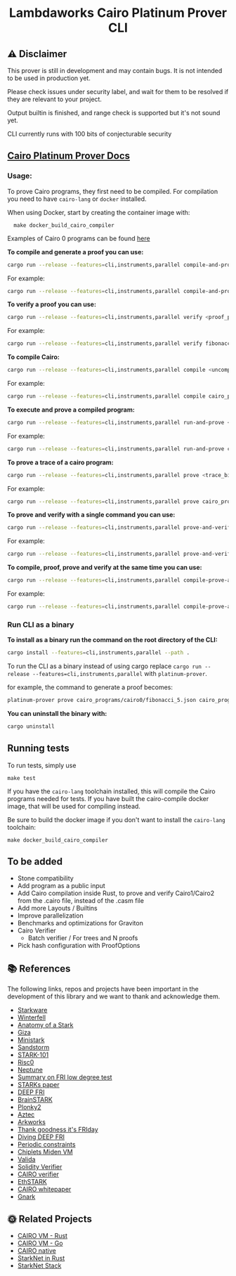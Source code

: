 <div align="center">

# Lambdaworks Cairo Platinum Prover CLI

</div>

## ⚠️ Disclaimer

This prover is still in development and may contain bugs. It is not intended to be used in production yet.

Please check issues under security label, and wait for them to be resolved if they are relevant to your project.

Output builtin is finished, and range check is supported but it's not sound yet.

CLI currently runs with 100 bits of conjecturable security

## [Cairo Platinum Prover Docs](<[lambdaclass.github.io/lambdaworks/](https://github.com/lambdaclass/lambdaworks/blob/main/provers/cairo/README.md)>)

### Usage:

To prove Cairo programs, they first need to be compiled. For compilation you need to have `cairo-lang` or `docker` installed.

When using Docker, start by creating the container image with:

```**bash**
  make docker_build_cairo_compiler
```

Examples of Cairo 0 programs can be found [here](https://github.com/lambdaclass/lambdaworks/tree/main/provers/cairo/cairo-prover-lib/cairo_programs/cairo0)


**To compile and generate a proof you can use:**

```bash
cargo run --release --features=cli,instruments,parallel compile-and-prove <program_path> <output_proof_path>
```

For example:

```bash
cargo run --release --features=cli,instruments,parallel compile-and-prove cairo_programs/cairo0/fibonacci_5.cairo cairo_programs/cairo0/fibonacci_5.proof
```


**To verify a proof you can use:**

```bash
cargo run --release --features=cli,instruments,parallel verify <proof_path>
```

For example:

```bash
cargo run --release --features=cli,instruments,parallel verify fibonacci_5.proof
```

**To compile Cairo:**

```bash
cargo run --release --features=cli,instruments,parallel compile <uncompiled_program_path> 
```

For example:

```bash
cargo run --release --features=cli,instruments,parallel compile cairo_programs/cairo0/fibonacci_5.cairo
```

**To execute and prove a compiled program:**

```bash
cargo run --release --features=cli,instruments,parallel run-and-prove <compiled_program_path> <output_proof_path>
```

For example:

```bash
cargo run --release --features=cli,instruments,parallel run-and-prove cairo_programs/cairo0/fibonacci_5.json program_proof.proof
```

**To prove a trace of a cairo program:**

```bash
cargo run --release --features=cli,instruments,parallel prove <trace_bin_path> <memory_bin_path> <output_proof_path>
```

For example:

```bash
cargo run --release --features=cli,instruments,parallel prove cairo_programs/cairo0/fibonacci_5_trace.bin cairo_programs/cairo0/fibonacci_5_memory.bin program_proof.proof
```

**To prove and verify with a single command you can use:**

```bash
cargo run --release --features=cli,instruments,parallel prove-and-verify <compiled_program_path>
```

For example:

```bash
cargo run --release --features=cli,instruments,parallel prove-and-verify cairo_programs/cairo0/fibonacci_5.json
```



**To compile, proof, prove and verify at the same time you can use:**

```bash
cargo run --release --features=cli,instruments,parallel compile-prove-and-verify <program_path>
```

For example:

```bash
cargo run --release --features=cli,instruments,parallel compile-prove-and-verify cairo_programs/cairo0/fibonacci_5.cairo
```

### Run CLI as a binary

**To install as a binary run the command on the root directory of the CLI:**
```bash
cargo install --features=cli,instruments,parallel --path .
```

To run the CLI as a binary instead of using cargo replace `cargo run --release --features=cli,instruments,parallel` with `platinum-prover`.

for example, the command to generate a proof becomes:
```bash
platinum-prover prove cairo_programs/cairo0/fibonacci_5.json cairo_programs/cairo0/fibonacci_5.proof
```

**You can uninstall the binary with:**
```bash
cargo uninstall
```

## Running tests
To run tests, simply use
```
make test
```
If you have the `cairo-lang` toolchain installed, this will compile the Cairo programs needed
for tests.
If you have built the cairo-compile docker image, that will be used for compiling instead.

Be sure to build the docker image if you don't want to install the `cairo-lang` toolchain:
```
make docker_build_cairo_compiler
```

## To be added
- Stone compatibility
- Add program as a public input
-  Add Cairo compilation inside Rust, to prove and verify Cairo1/Cairo2 from the .cairo file, instead of the .casm file
- Add more Layouts / Builtins
- Improve parallelization
- Benchmarks and optimizations for Graviton
-  Cairo Verifier
   - Batch verifier / For trees and N proofs
-  Pick hash configuration with ProofOptions

## 📚 References

The following links, repos and projects have been important in the development of this library and we want to thank and acknowledge them. 

- [Starkware](https://starkware.co/)
- [Winterfell](https://github.com/facebook/winterfell)
- [Anatomy of a Stark](https://aszepieniec.github.io/stark-anatomy/overview)
- [Giza](https://github.com/maxgillett/giza)
- [Ministark](https://github.com/andrewmilson/ministark)
- [Sandstorm](https://github.com/andrewmilson/sandstorm)
- [STARK-101](https://starkware.co/stark-101/)
- [Risc0](https://github.com/risc0/risc0)
- [Neptune](https://github.com/Neptune-Crypto)
- [Summary on FRI low degree test](https://eprint.iacr.org/2022/1216)
- [STARKs paper](https://eprint.iacr.org/2018/046)
- [DEEP FRI](https://eprint.iacr.org/2019/336)
- [BrainSTARK](https://aszepieniec.github.io/stark-brainfuck/)
- [Plonky2](https://github.com/mir-protocol/plonky2)
- [Aztec](https://github.com/AztecProtocol)
- [Arkworks](https://github.com/arkworks-rs)
- [Thank goodness it's FRIday](https://vitalik.ca/general/2017/11/22/starks_part_2.html)
- [Diving DEEP FRI](https://blog.lambdaclass.com/diving-deep-fri/)
- [Periodic constraints](https://blog.lambdaclass.com/periodic-constraints-and-recursion-in-zk-starks/)
- [Chiplets Miden VM](https://wiki.polygon.technology/docs/miden/design/chiplets/main/)
- [Valida](https://github.com/valida-xyz/valida/tree/main)
- [Solidity Verifier](https://github.com/starkware-libs/starkex-contracts/tree/master/evm-verifier/solidity/contracts/cpu)
- [CAIRO verifier](https://github.com/starkware-libs/cairo-lang/tree/master/src/starkware/cairo/stark_verifier)
- [EthSTARK](https://github.com/starkware-libs/ethSTARK/tree/master)
- [CAIRO whitepaper](https://eprint.iacr.org/2021/1063.pdf)
- [Gnark](https://github.com/Consensys/gnark)

## 🌞 Related Projects

- [CAIRO VM - Rust](https://github.com/lambdaclass/cairo-vm)
- [CAIRO VM - Go](https://github.com/lambdaclass/cairo_vm.go)
- [CAIRO native](https://github.com/lambdaclass/cairo_native/)
- [StarkNet in Rust](https://github.com/lambdaclass/starknet_in_rust)
- [StarkNet Stack](https://github.com/lambdaclass/starknet_stack)
